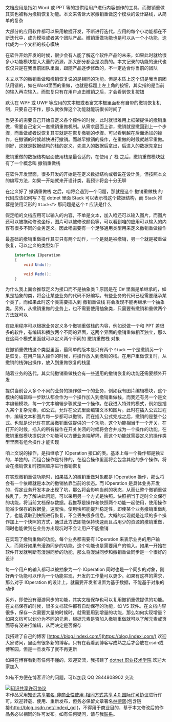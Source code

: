 
文档应用是指如 Word 或 PPT 等的提供给用户进行内容创作的工具，而撤销重做其实也被称为撤销恢复功能。本文来告诉大家撤销重做这个模块的设计路线，从简单的复杂

<!--more-->


<!-- CreateTime:2021/4/19 8:26:39 -->

<!-- 发布 -->

大部分的应用软件都可以采用敏捷开发，不断进行迭代。应用的每个小功能都在不断迭代中，成为模块或者某个团队产品。撤销重做功能也是可以从一个小功能，迭代成为一个文档的核心模块

在软件开始开发的时候，很少会有人能了解这个软件产品的未来，如果此时就给很多小功能模块投入大量的资源，那大部分都会是浪费的。本文记录的功能的迭代也仅仅只是在我当前团队里面，跟随产品逐步修改的，不一定适合你当前的团队

本文以下的撤销重做和撤销恢复说的是相同的功能。但是本质上这个词是我当前团队用错的，如在Word里面的重做，也就是标题上左上角的按钮，其实指的是当前的输入再次输入，而恢复只有在用户点击撤销之后，才会看到恢复按钮

默认在 WPF 或 UWP 等应用的文本框或者富文本框里面都有自带的撤销恢复机制，只要自己不作，那么就依靠这个功能就能玩很长时间了

当更多的需要自己开始自定义各个控件的时候，此时就很难用上框架提供的撤销重做，需要自己定义一套撤销重做机制。从需求层面上讲，撤销就是撤回到上一个步骤，而重做或者说恢复其实就是在恢复撤销的步骤。可以看到越在后面添加的操作，在撤销的时候越快进行撤销。而越早撤销的操作，在重做的时候就越早重做。刚好，这就是数据结构的栈的定义，先进入的数据后拿出，后进入的数据先拿出

撤销重做的数据结构层面使用栈是最合适的，在使用了 栈 之后，撤销重做模块就有了一个概念叫 撤销重做栈

在软件开发里面，很多开发的开始是在定义数据结构或者说在设计类，但按照本文的编写方法，如果一开始就来开设计类，我预计将会十分无聊

在定义好了 撤销重做栈 之后，咱将会遇到一个问题，那就是这个 撤销重做栈 的代码应该如何写？在 dotnet 里面 Stack 可以表示栈这个数据结构，而 Stack 推荐是使用泛形的 `Stack<T>` 那问题是这个 `T` 应该是什么

假定咱的文档应用可以输入的内容，不单是文本，加入咱还可以输入图片，而图片还可以被拖动修改坐标，图片可以被修改颜色等，可以看到咱的应用可以输入的内容有很多不同的业务定义。因此咱需要有一个足够通用类型用来定义撤销重做操作

最基础的撤销重做操作其实只有两个动作，一个是就是被撤销，另一个就是被重做恢复，可以定义的类型如下

```csharp
	interface IOperation
	{
		void Undo();

		void Redo();
	}
```

为什么我上面会推荐定义为接口而不是抽象类？原因是在 C# 里面是单继承的，如果是抽象的类，将会让某些业务的代码不好编写。有些业务的代码已经需要继承某个类了，而如果此时这个类需要插入到 撤销重做栈 将会发现不能再继承一个抽象类。另外，从撤销重做的业务上，也不需要使用抽象类，只需要有撤销和重做两个方法就可以

在应用程序可以根据业务定义多个撤销重做栈的内容，例如说做一个和 PPT 差很多的软件，有编辑和播放两个不同的界面，这两个界面的撤销重做相互独立，那么在这两个模式里面就可以定义两个不同的 撤销重做栈 对象

在撤销重做栈这个类型里面，最简单的版本是只有两个 `Stack` 一个是撤销另一个是恢复。在用户输入操作的时候，将操作放入到撤销的栈。在用户重做恢复时，从撤销的栈弹出操作，放入到重做恢复的栈里

随着业务的迭代，其实纯撤销重做栈会有一些通用的撤销恢复的功能还需要额外开发

提供当前合入多个不同的业务的操作做一个的业务，例如我有图片编辑模块，这个模块的编辑每一步默认都会作为一个操作加入到撤销重做栈，而我还有另一个是文本编辑模块，每一个文本编辑步骤就是一个操作。在我进入特殊的模式，例如是插入某个复杂元素，如公式，允许在公式里面编辑文本和图片。此时在插入公式过程中，编辑文本和图片每一步都可以撤销，而在插入公式完成之后，撤销的是整个公式。也就是说允许在底层撤销重做提供的一个功能，这个功能相当于一个开关，在打开的时候，插入的所有操作在开关关闭的时候将会合并成为一个操作的功能。在撤销重做模块提供这个功能可以方便业务端解耦，而这个功能就需要定义的操作类型里面有组合操作才能实现

咱上文说的操作，是指继承了 IOperation 接口的类。基本上每一个操作都是独立的，单独的。而组合操作是特殊的，在组合操作里面将会包含其他的多个操作，将会在撤销恢复时按照顺序进行撤销恢复

在实现撤销重做功能时，如果插入的撤销重做对象都是 IOperation 操作，那么将会有一个依赖就是本次的撤销依靠当前的状态。而 IOperation 是具体业务开发的，假定业务开发本身出现了坑，那么将会影响当前的状态，从而让整个撤销重做栈乱了。为了解决此问题，可以采用另一个方式是快照。快照相当于定时全文保存的功能，将当前文档保存数据。我推荐是操作和快照两个功能一起使用，使用操作能减少保存的数据量，速度快。使用快照能提升稳定性，即使某个业务撤销重做乱了，也能读取到快照进行恢复，不会丢失很多信息。大概的实现就是连续的多个操作加上一个快照的方式，通过此方法即能保持快速而且占用少的资源的撤销重做，同时也能做到在业务方出现坑时不会让用户不能撤销

在实现了撤销重做的功能，每个业务都需要有 IOperation 来表示业务的用户输入，而刚好如果有漫游同步的功能，这个功能也是需要用户的输入。如果一开始在软件开发就判断有漫游同步的功能，那么将漫游同步和撤销重做同步是一个很好的设计

每一个用户的输入都可以被抽象为一个 IOperation 同时也是一个同步的对象，刚好两个功能可以作为一个功能实现，开发的工作量可以更少。如果有这样的需求，那么对于 IOperation 的设计上，就需要开发者设置为基于数据，不能基于对象的动作

另外，即使没有漫游同步的功能，其实文档保存也可以复用撤销重做提供的功能。在文档保存的时候，很多文档软件都有自动保存的功能，如 VS 软件。在文档内容很多，保存一次需要大量的时候时，就需要用到增量的功能，那么如何实现增量？如果文档可以划分为不同的元素，根据元素是否加入撤销重做就可以了解元素或页面等有没进行编辑，从而决定是否保存



我搭建了自己的博客 [https://blog.lindexi.com/](https://blog.lindexi.com/) 欢迎大家访问，里面有很多新的博客。只有在我看到博客写成熟之后才会放在csdn或博客园，但是一旦发布了就不再更新

如果在博客看到有任何不懂的，欢迎交流，我搭建了 [dotnet 职业技术学院](https://t.me/dotnet_campus) 欢迎大家加入

如有不方便在博客评论的问题，可以加我 QQ 2844808902 交流

<a rel="license" href="http://creativecommons.org/licenses/by-nc-sa/4.0/"><img alt="知识共享许可协议" style="border-width:0" src="https://licensebuttons.net/l/by-nc-sa/4.0/88x31.png" /></a><br />本作品采用<a rel="license" href="http://creativecommons.org/licenses/by-nc-sa/4.0/">知识共享署名-非商业性使用-相同方式共享 4.0 国际许可协议</a>进行许可。欢迎转载、使用、重新发布，但务必保留文章署名[林德熙](http://blog.csdn.net/lindexi_gd)(包含链接:http://blog.csdn.net/lindexi_gd )，不得用于商业目的，基于本文修改后的作品务必以相同的许可发布。如有任何疑问，请与我[联系](mailto:lindexi_gd@163.com)。